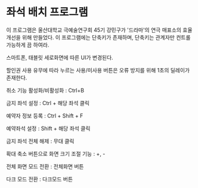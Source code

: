 # 좌석 배치 프로그램
이 프로그램은 울산대학교 극예술연구회 45기 강민구가 '드라마'의 연극 매표소의 효율 개선을 위해 만들었다.
이 프로그램에는 단축키가 존재하며, 단축키는 관계자만 컨트롤 가능하게 끔 하여라.

스마트폰, 태블릿 세로화면에 따른 UI가 변경된다.

할인권 사용 유무에 따라 누르는 사용/미사용 버튼은 오류 방지를 위해 1초의 딜레이가 존재한다.


취소 기능 활성화/비활성화 : Ctrl+B

금지 좌석 설정 : Ctrl + 해당 좌석 클릭


예약자 정보 등록 : Ctrl + Shift + F

예약좌석 설정 : Shift + 해당 좌석 클릭


금지 좌석 전체 해제 : 무대 클릭

확대 축소 버튼으로 화면 크기 조절 기능 : +, -

전체 화면 모드 전환 : 전체화면 버튼

다크 모드 전환 : 다크모드 버튼
